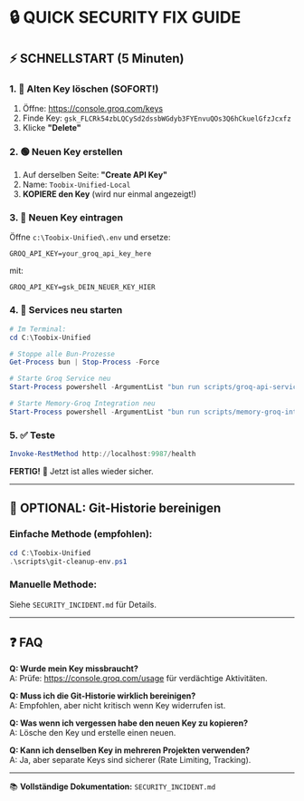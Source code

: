 # 🔒 QUICK SECURITY FIX GUIDE

## ⚡ SCHNELLSTART (5 Minuten)

### 1. 🔴 Alten Key löschen (SOFORT!)
1. Öffne: https://console.groq.com/keys
2. Finde Key: `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`
3. Klicke **"Delete"**

### 2. 🟢 Neuen Key erstellen
1. Auf derselben Seite: **"Create API Key"**
2. Name: `Toobix-Unified-Local`
3. **KOPIERE den Key** (wird nur einmal angezeigt!)

### 3. 📝 Neuen Key eintragen
Öffne `c:\Toobix-Unified\.env` und ersetze:
```properties
GROQ_API_KEY=your_groq_api_key_here
```
mit:
```properties
GROQ_API_KEY=gsk_DEIN_NEUER_KEY_HIER
```

### 4. 🔄 Services neu starten
```powershell
# Im Terminal:
cd C:\Toobix-Unified

# Stoppe alle Bun-Prozesse
Get-Process bun | Stop-Process -Force

# Starte Groq Service neu
Start-Process powershell -ArgumentList "bun run scripts/groq-api-service.ts" -WindowStyle Minimized

# Starte Memory-Groq Integration neu
Start-Process powershell -ArgumentList "bun run scripts/memory-groq-integration.ts" -WindowStyle Minimized
```

### 5. ✅ Teste
```powershell
Invoke-RestMethod http://localhost:9987/health
```

**FERTIG!** 🎉 Jetzt ist alles wieder sicher.

---

## 🧹 OPTIONAL: Git-Historie bereinigen

### Einfache Methode (empfohlen):
```powershell
cd C:\Toobix-Unified
.\scripts\git-cleanup-env.ps1
```

### Manuelle Methode:
Siehe `SECURITY_INCIDENT.md` für Details.

---

## ❓ FAQ

**Q: Wurde mein Key missbraucht?**  
A: Prüfe: https://console.groq.com/usage für verdächtige Aktivitäten.

**Q: Muss ich die Git-Historie wirklich bereinigen?**  
A: Empfohlen, aber nicht kritisch wenn Key widerrufen ist.

**Q: Was wenn ich vergessen habe den neuen Key zu kopieren?**  
A: Lösche den Key und erstelle einen neuen.

**Q: Kann ich denselben Key in mehreren Projekten verwenden?**  
A: Ja, aber separate Keys sind sicherer (Rate Limiting, Tracking).

---

📚 **Vollständige Dokumentation:** `SECURITY_INCIDENT.md`
